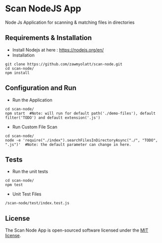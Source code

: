 # Scan NodeJS App
Node Js Application for scanning &amp; matching files in directories

## Requirements & Installation
- Install Nodejs at here : https://nodejs.org/en/
- Installation 
```
git clone https://github.com/zawmyolatt/scan-node.git
cd scan-node/
npm install
```

## Configuration and Run
- Run the Application
```
cd scan-node/
npm start  #Note: will run for default path('./demo-files'), default filter('TODO') and default extension('.js')
```
- Run Custom File Scan
```
cd scan-node/
node -e 'require("./index").searchFilesInDirectoryAsync("./", "TODO", ".js")'  #Note: the default parameter can change in here.
```

## Tests
- Run the unit tests
```
cd scan-node/
npm test
```
- Unit Test Files
```
/scan-node/test/index.test.js
```

## License

The Scan Node App is open-sourced software licensed under the [MIT license](https://opensource.org/licenses/MIT).